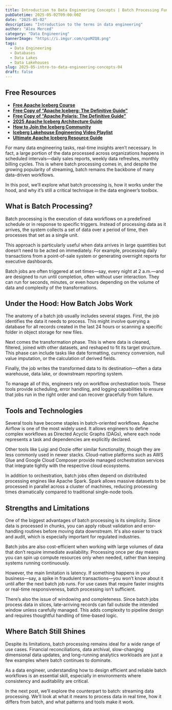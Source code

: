 ```yaml
---
title: Introduction to Data Engineering Concepts | Batch Processing Fundamentals
pubDatetime: 2025-05-02T09:00:00Z
date: "2025-05-02"
description: "Introduction to the terms in data engineering"
author: "Alex Merced"
category: "Data Engineering"
bannerImage: "https://i.imgur.com/cpoMZQ8.png"
tags:
  - Data Engineering
  - Databases
  - Data Lakes
  - Data Lakehouses
slug: 2025-05-intro-to-data-engineering-concepts-04
draft: false
---
```


## Free Resources  
- **[Free Apache Iceberg Course](https://hello.dremio.com/webcast-an-apache-iceberg-lakehouse-crash-course-reg.html?utm_source=ev_external_blog&utm_medium=influencer&utm_campaign=intro_to_de&utm_content=alexmerced&utm_term=external_blog)**  
- **[Free Copy of “Apache Iceberg: The Definitive Guide”](https://hello.dremio.com/wp-apache-iceberg-the-definitive-guide-reg.html?utm_source=ev_external_blog&utm_medium=influencer&utm_campaign=intro_to_de&utm_content=alexmerced&utm_term=external_blog)**  
- **[Free Copy of “Apache Polaris: The Definitive Guide”](https://hello.dremio.com/wp-apache-polaris-guide-reg.html?utm_source=ev_external_blog&utm_medium=influencer&utm_campaign=intro_to_de&utm_content=alexmerced&utm_term=external_blog)**  
- **[2025 Apache Iceberg Architecture Guide](https://medium.com/data-engineering-with-dremio/2025-guide-to-architecting-an-iceberg-lakehouse-9b19ed42c9de)**  
- **[How to Join the Iceberg Community](https://medium.alexmerced.blog/guide-to-finding-apache-iceberg-events-near-you-and-being-part-of-the-greater-iceberg-community-0c38ae785ddb)**  
- **[Iceberg Lakehouse Engineering Video Playlist](https://youtube.com/playlist?list=PLsLAVBjQJO0p0Yq1fLkoHvt2lEJj5pcYe&si=WTSnqjXZv6Glkc3y)**  
- **[Ultimate Apache Iceberg Resource Guide](https://medium.com/data-engineering-with-dremio/ultimate-directory-of-apache-iceberg-resources-e3e02efac62e)** 

For many data engineering tasks, real-time insights aren’t necessary. In fact, a large portion of the data processed across organizations happens in scheduled intervals—daily sales reports, weekly data refreshes, monthly billing cycles. This is where batch processing comes in, and despite the growing popularity of streaming, batch remains the backbone of many data-driven workflows.

In this post, we’ll explore what batch processing is, how it works under the hood, and why it’s still a critical technique in the data engineer’s toolbox.

## What is Batch Processing?

Batch processing is the execution of data workflows on a predefined schedule or in response to specific triggers. Instead of processing data as it arrives, the system collects a set of data over a period of time, then processes that set as a single unit.

This approach is particularly useful when data arrives in large quantities but doesn’t need to be acted on immediately. For example, processing daily transactions from a point-of-sale system or generating overnight reports for executive dashboards.

Batch jobs are often triggered at set times—say, every night at 2 a.m.—and are designed to run until completion, often without user interaction. They can run for seconds, minutes, or even hours depending on the volume of data and complexity of the transformations.

## Under the Hood: How Batch Jobs Work

The anatomy of a batch job usually includes several stages. First, the job identifies the data it needs to process. This might involve querying a database for all records created in the last 24 hours or scanning a specific folder in object storage for new files.

Next comes the transformation phase. This is where data is cleaned, filtered, joined with other datasets, and reshaped to fit its target structure. This phase can include tasks like date formatting, currency conversion, null value imputation, or the calculation of derived fields.

Finally, the job writes the transformed data to its destination—often a data warehouse, data lake, or downstream reporting system.

To manage all of this, engineers rely on workflow orchestration tools. These tools provide scheduling, error handling, and logging capabilities to ensure that jobs run in the right order and can recover gracefully from failure.

## Tools and Technologies

Several tools have become staples in batch-oriented workflows. Apache Airflow is one of the most widely used. It allows engineers to define complex workflows as Directed Acyclic Graphs (DAGs), where each node represents a task and dependencies are explicitly declared.

Other tools like Luigi and Oozie offer similar functionality, though they are less commonly used in newer stacks. Cloud-native platforms such as AWS Glue and Google Cloud Composer provide managed orchestration services that integrate tightly with the respective cloud ecosystems.

In addition to orchestration, batch jobs often depend on distributed processing engines like Apache Spark. Spark allows massive datasets to be processed in parallel across a cluster of machines, reducing processing times dramatically compared to traditional single-node tools.

## Strengths and Limitations

One of the biggest advantages of batch processing is its simplicity. Since data is processed in chunks, you can apply robust validation and error-handling routines before moving data downstream. It's also easier to track and audit, which is especially important for regulated industries.

Batch jobs are also cost-efficient when working with large volumes of data that don’t require immediate availability. Processing once per day means you can spin up compute resources only when needed, rather than keeping systems running continuously.

However, the main limitation is latency. If something happens in your business—say, a spike in fraudulent transactions—you won’t know about it until after the next batch job runs. For use cases that require faster insights or real-time responsiveness, batch processing isn’t sufficient.

There’s also the issue of windowing and completeness. Since batch jobs process data in slices, late-arriving records can fall outside the intended window unless carefully managed. This adds complexity to pipeline design and requires thoughtful handling of time-based logic.

## Where Batch Still Shines

Despite its limitations, batch processing remains ideal for a wide range of use cases. Financial reconciliations, data archival, slow-changing dimensional data updates, and long-running analytics workloads are just a few examples where batch continues to dominate.

As a data engineer, understanding how to design efficient and reliable batch workflows is an essential skill, especially in environments where consistency and auditability are critical.

In the next post, we’ll explore the counterpart to batch: streaming data processing. We’ll look at what it means to process data in real time, how it differs from batch, and what patterns and tools make it work.

